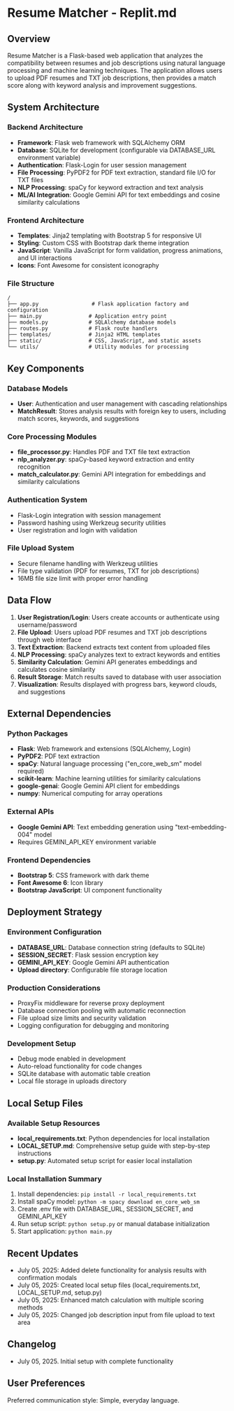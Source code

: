 # Resume Matcher - Replit.md

## Overview

Resume Matcher is a Flask-based web application that analyzes the compatibility between resumes and job descriptions using natural language processing and machine learning techniques. The application allows users to upload PDF resumes and TXT job descriptions, then provides a match score along with keyword analysis and improvement suggestions.

## System Architecture

### Backend Architecture
- **Framework**: Flask web framework with SQLAlchemy ORM
- **Database**: SQLite for development (configurable via DATABASE_URL environment variable)
- **Authentication**: Flask-Login for user session management
- **File Processing**: PyPDF2 for PDF text extraction, standard file I/O for TXT files
- **NLP Processing**: spaCy for keyword extraction and text analysis
- **ML/AI Integration**: Google Gemini API for text embeddings and cosine similarity calculations

### Frontend Architecture
- **Templates**: Jinja2 templating with Bootstrap 5 for responsive UI
- **Styling**: Custom CSS with Bootstrap dark theme integration
- **JavaScript**: Vanilla JavaScript for form validation, progress animations, and UI interactions
- **Icons**: Font Awesome for consistent iconography

### File Structure
```
/
├── app.py                 # Flask application factory and configuration
├── main.py               # Application entry point
├── models.py             # SQLAlchemy database models
├── routes.py             # Flask route handlers
├── templates/            # Jinja2 HTML templates
├── static/               # CSS, JavaScript, and static assets
└── utils/                # Utility modules for processing
```

## Key Components

### Database Models
- **User**: Authentication and user management with cascading relationships
- **MatchResult**: Stores analysis results with foreign key to users, including match scores, keywords, and suggestions

### Core Processing Modules
- **file_processor.py**: Handles PDF and TXT file text extraction
- **nlp_analyzer.py**: spaCy-based keyword extraction and entity recognition
- **match_calculator.py**: Gemini API integration for embeddings and similarity calculations

### Authentication System
- Flask-Login integration with session management
- Password hashing using Werkzeug security utilities
- User registration and login with validation

### File Upload System
- Secure filename handling with Werkzeug utilities
- File type validation (PDF for resumes, TXT for job descriptions)
- 16MB file size limit with proper error handling

## Data Flow

1. **User Registration/Login**: Users create accounts or authenticate using username/password
2. **File Upload**: Users upload PDF resumes and TXT job descriptions through web interface
3. **Text Extraction**: Backend extracts text content from uploaded files
4. **NLP Processing**: spaCy analyzes text to extract keywords and entities
5. **Similarity Calculation**: Gemini API generates embeddings and calculates cosine similarity
6. **Result Storage**: Match results saved to database with user association
7. **Visualization**: Results displayed with progress bars, keyword clouds, and suggestions

## External Dependencies

### Python Packages
- **Flask**: Web framework and extensions (SQLAlchemy, Login)
- **PyPDF2**: PDF text extraction
- **spaCy**: Natural language processing ("en_core_web_sm" model required)
- **scikit-learn**: Machine learning utilities for similarity calculations
- **google-genai**: Google Gemini API client for embeddings
- **numpy**: Numerical computing for array operations

### External APIs
- **Google Gemini API**: Text embedding generation using "text-embedding-004" model
- Requires GEMINI_API_KEY environment variable

### Frontend Dependencies
- **Bootstrap 5**: CSS framework with dark theme
- **Font Awesome 6**: Icon library
- **Bootstrap JavaScript**: UI component functionality

## Deployment Strategy

### Environment Configuration
- **DATABASE_URL**: Database connection string (defaults to SQLite)
- **SESSION_SECRET**: Flask session encryption key
- **GEMINI_API_KEY**: Google Gemini API authentication
- **Upload directory**: Configurable file storage location

### Production Considerations
- ProxyFix middleware for reverse proxy deployment
- Database connection pooling with automatic reconnection
- File upload size limits and security validation
- Logging configuration for debugging and monitoring

### Development Setup
- Debug mode enabled in development
- Auto-reload functionality for code changes
- SQLite database with automatic table creation
- Local file storage in uploads directory

## Local Setup Files

### Available Setup Resources
- **local_requirements.txt**: Python dependencies for local installation
- **LOCAL_SETUP.md**: Comprehensive setup guide with step-by-step instructions
- **setup.py**: Automated setup script for easier local installation

### Local Installation Summary
1. Install dependencies: `pip install -r local_requirements.txt`
2. Install spaCy model: `python -m spacy download en_core_web_sm`
3. Create .env file with DATABASE_URL, SESSION_SECRET, and GEMINI_API_KEY
4. Run setup script: `python setup.py` or manual database initialization
5. Start application: `python main.py`

## Recent Updates
- July 05, 2025: Added delete functionality for analysis results with confirmation modals
- July 05, 2025: Created local setup files (local_requirements.txt, LOCAL_SETUP.md, setup.py)
- July 05, 2025: Enhanced match calculation with multiple scoring methods
- July 05, 2025: Changed job description input from file upload to text area

## Changelog
- July 05, 2025. Initial setup with complete functionality

## User Preferences

Preferred communication style: Simple, everyday language.